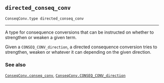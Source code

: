 ## `directed_conseq_conv`

``` hol4
ConseqConv.type directed_conseq_conv
```

------------------------------------------------------------------------

A type for consequence conversions that can be instructed on whether to
strengthen or weaken a given term.

Given a `CONSEQ_CONV_direction`, a directed consequence conversion tries
to strengthen, weaken or whatever it can depending on the given
direction.

### See also

[`ConseqConv.conseq_conv`](#ConseqConv.conseq_conv),
[`ConseqConv.CONSEQ_CONV_direction`](#ConseqConv.CONSEQ_CONV_direction)
